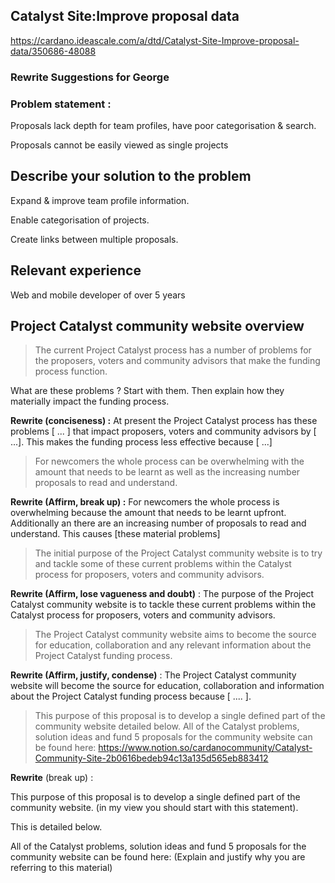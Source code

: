 ## Catalyst Site:Improve proposal data

https://cardano.ideascale.com/a/dtd/Catalyst-Site-Improve-proposal-data/350686-48088

### Rewrite Suggestions for George

### Problem statement :

Proposals lack depth for team profiles, have poor categorisation & search. 

Proposals cannot be easily viewed as single projects

## Describe your solution to the problem

Expand & improve team profile information.

Enable categorisation of projects.

Create links between multiple proposals.

## Relevant experience

Web and mobile developer of over 5 years

## Project Catalyst community website overview

> The current Project Catalyst process has a number of problems for the proposers, voters and community advisors that make the funding process function. 

What are these problems ? Start with them. Then explain how they materially impact the funding process.

**Rewrite (conciseness) :** At present the Project Catalyst process has these problems [ ... ] that impact proposers, voters and community advisors by [ ...]. 
This makes the funding process less effective because [ ...] 

> For newcomers the whole process can be overwhelming with the amount that needs to be learnt as well as the increasing number proposals to read and understand.

**Rewrite (Affirm, break up) :** For newcomers the whole process is overwhelming because the amount that needs to be learnt upfront. Additionally an there are an increasing number of proposals to read and understand. This causes [these material problems]

> The initial purpose of the Project Catalyst community website is to try and tackle some of these current problems within the Catalyst process for proposers, voters and community advisors. 

**Rewrite (Affirm, lose vagueness and doubt)** : The purpose of the Project Catalyst community website is to tackle these current problems within the Catalyst process for proposers, voters and community advisors. 

> The Project Catalyst community website aims to become the source for education, collaboration and any relevant information about the Project Catalyst funding process.

**Rewrite (Affirm, justify, condense)** : The Project Catalyst community website will become the source for education, collaboration and information about the Project Catalyst funding process because [ .... ].

> This purpose of this proposal is to develop a single defined part of the community website detailed below. All of the Catalyst problems, solution ideas and fund 5 proposals for the community website can be found here: https://www.notion.so/cardanocommunity/Catalyst-Community-Site-2b0616bedeb94c13a135d565eb883412

**Rewrite** (break up) : 

This purpose of this proposal is to develop a single defined part of the community website. (in my view you should start with this statement).

This is detailed below. 

All of the Catalyst problems, solution ideas and fund 5 proposals for the community website can be found here: (Explain and justify why you are referring to this material)


